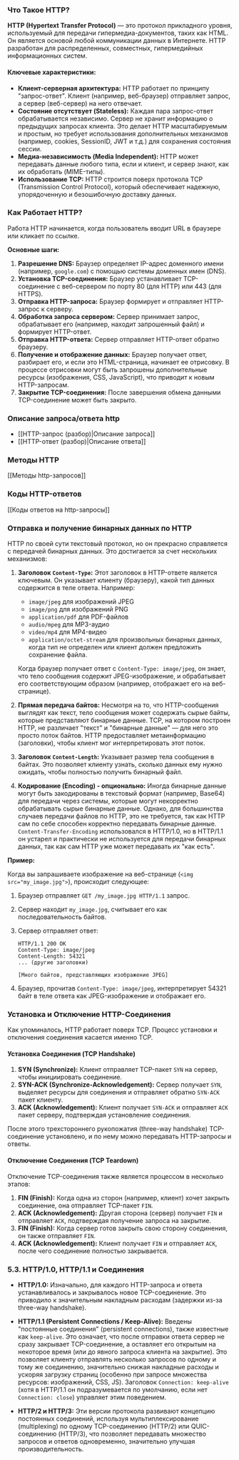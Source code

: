 
### Что Такое HTTP?

**HTTP (Hypertext Transfer Protocol)** — это протокол прикладного уровня, используемый для передачи гипермедиа-документов, таких как HTML. Он является основой любой коммуникации данных в Интернете. HTTP разработан для распределенных, совместных, гипермедийных информационных систем.

#### Ключевые характеристики:

- **Клиент-серверная архитектура:** HTTP работает по принципу "запрос-ответ". Клиент (например, веб-браузер) отправляет запрос, а сервер (веб-сервер) на него отвечает.
- **Состояние отсутствует (Stateless):** Каждая пара запрос-ответ обрабатывается независимо. Сервер не хранит информацию о предыдущих запросах клиента. Это делает HTTP масштабируемым и простым, но требует использования дополнительных механизмов (например, cookies, SessionID, JWT и т.д.) для сохранения состояния сессии.
- **Медиа-независимость (Media Independent):** HTTP может передавать данные любого типа, если и клиент, и сервер знают, как их обработать (MIME-типы).
- **Использование TCP:** HTTP строится поверх протокола TCP (Transmission Control Protocol), который обеспечивает надежную, упорядоченную и безошибочную доставку данных.


### Как Работает HTTP?

Работа HTTP начинается, когда пользователь вводит URL в браузере или кликает по ссылке.

**Основные шаги:**

1. **Разрешение DNS:** Браузер определяет IP-адрес доменного имени (например, `google.com`) с помощью системы доменных имен (DNS).
2. **Установка TCP-соединения:** Браузер устанавливает TCP-соединение с веб-сервером по порту 80 (для HTTP) или 443 (для HTTPS).
3. **Отправка HTTP-запроса:** Браузер формирует и отправляет HTTP-запрос к серверу.
4. **Обработка запроса сервером:** Сервер принимает запрос, обрабатывает его (например, находит запрошенный файл) и формирует HTTP-ответ.
5. **Отправка HTTP-ответа:** Сервер отправляет HTTP-ответ обратно браузеру.
6. **Получение и отображение данных:** Браузер получает ответ, разбирает его, и если это HTML-страница, начинает ее отрисовку. В процессе отрисовки могут быть запрошены дополнительные ресурсы (изображения, CSS, JavaScript), что приводит к новым HTTP-запросам.
7. **Закрытие TCP-соединения:** После завершения обмена данными TCP-соединение может быть закрыто.


### Описание запроса/ответа http
- [[HTTP-запрос (разбор)|Описание запроса]]
- [[HTTP-ответ (разбор)|Описание ответа]]

### Методы HTTP
[[Методы http-запросов]]

### Коды HTTP-ответов
[[Коды ответов на http-запросы]]
### Отправка и получение бинарных данных по HTTP

HTTP по своей сути текстовый протокол, но он прекрасно справляется с передачей бинарных данных. Это достигается за счет нескольких механизмов:

1. **Заголовок `Content-Type`:** Этот заголовок в HTTP-ответе является ключевым. Он указывает клиенту (браузеру), какой тип данных содержится в теле ответа. Например:
    
    - `image/jpeg` для изображений JPEG
    - `image/png` для изображений PNG
    - `application/pdf` для PDF-файлов
    - `audio/mpeg` для MP3-аудио
    - `video/mp4` для MP4-видео
    - `application/octet-stream` для произвольных бинарных данных, когда тип не определен или клиент должен предложить сохранение файла.
        
    
    Когда браузер получает ответ с `Content-Type: image/jpeg`, он знает, что тело сообщения содержит JPEG-изображение, и обрабатывает его соответствующим образом (например, отображает его на веб-странице).
    
2. **Прямая передача байтов:** Несмотря на то, что HTTP-сообщения выглядят как текст, тело сообщения может содержать сырые байты, которые представляют бинарные данные. TCP, на котором построен HTTP, не различает "текст" и "бинарные данные" — для него это просто поток байтов. HTTP предоставляет метаинформацию (заголовки), чтобы клиент мог интерпретировать этот поток.
    
3. **Заголовок `Content-Length`:** Указывает размер тела сообщения в байтах. Это позволяет клиенту узнать, сколько данных ему нужно ожидать, чтобы полностью получить бинарный файл.
    
4. **Кодирование (Encoding) - опционально:** Иногда бинарные данные могут быть закодированы в текстовый формат (например, Base64) для передачи через системы, которые могут некорректно обрабатывать сырые бинарные данные. Однако, для большинства случаев передачи файлов по HTTP, это не требуется, так как HTTP сам по себе способен корректно передавать бинарные данные. `Content-Transfer-Encoding` использовался в HTTP/1.0, но в HTTP/1.1 он устарел и практически не используется для передачи бинарных данных, так как сам HTTP уже может передавать их "как есть".
    

**Пример:**

Когда вы запрашиваете изображение на веб-странице (`<img src="my_image.jpg">`), происходит следующее:

1. Браузер отправляет `GET /my_image.jpg HTTP/1.1` запрос.
2. Сервер находит `my_image.jpg`, считывает его как последовательность байтов.
3. Сервер отправляет ответ:
    
    ```
    HTTP/1.1 200 OK
    Content-Type: image/jpeg
    Content-Length: 54321
    ... (другие заголовки)
    
    [Много байтов, представляющих изображение JPEG]
    ```
    
4. Браузер, прочитав `Content-Type: image/jpeg`, интерпретирует 54321 байт в теле ответа как JPEG-изображение и отображает его.


### Установка и Отключение HTTP-Соединения

Как упоминалось, HTTP работает поверх TCP. Процесс установки и отключения соединения касается именно TCP.

#### Установка Соединения (TCP Handshake)

1. **SYN (Synchronize):** Клиент отправляет TCP-пакет `SYN` на сервер, чтобы инициировать соединение.
2. **SYN-ACK (Synchronize-Acknowledgement):** Сервер получает `SYN`, выделяет ресурсы для соединения и отправляет обратно `SYN-ACK` пакет клиенту.
3. **ACK (Acknowledgement):** Клиент получает `SYN-ACK` и отправляет `ACK` пакет серверу, подтверждая установление соединения.
    

После этого трехстороннего рукопожатия (three-way handshake) TCP-соединение установлено, и по нему можно передавать HTTP-запросы и ответы.

#### Отключение Соединения (TCP Teardown)

Отключение TCP-соединения также является процессом в несколько этапов:

1. **FIN (Finish):** Когда одна из сторон (например, клиент) хочет закрыть соединение, она отправляет TCP-пакет `FIN`.
2. **ACK (Acknowledgement):** Другая сторона (сервер) получает `FIN` и отправляет `ACK`, подтверждая получение запроса на закрытие.
3. **FIN (Finish):** Когда сервер готов закрыть свою сторону соединения, он также отправляет `FIN`.
4. **ACK (Acknowledgement):** Клиент получает `FIN` и отправляет `ACK`, после чего соединение полностью закрывается.
    

### 5.3. HTTP/1.0, HTTP/1.1 и Соединения

- **HTTP/1.0:** Изначально, для каждого HTTP-запроса и ответа устанавливалось и закрывалось новое TCP-соединение. Это приводило к значительным накладным расходам (задержки из-за three-way handshake).
    
- **HTTP/1.1 (Persistent Connections / Keep-Alive):** Введены "постоянные соединения" (persistent connections), также известные как `keep-alive`. Это означает, что после отправки ответа сервер не сразу закрывает TCP-соединение, а оставляет его открытым на некоторое время (или до явного запроса клиента на закрытие). Это позволяет клиенту отправлять несколько запросов по одному и тому же соединению, значительно снижая накладные расходы и ускоряя загрузку страниц (особенно при запросе множества ресурсов: изображений, CSS, JS). Заголовок `Connection: keep-alive` (хотя в HTTP/1.1 он подразумевается по умолчанию, если нет `Connection: close`) управляет этим поведением.
    
- **HTTP/2 и HTTP/3:** Эти версии протокола развивают концепцию постоянных соединений, используя мультиплексирование (multiplexing) по одному TCP-соединению (HTTP/2) или QUIC-соединению (HTTP/3), что позволяет передавать множество запросов и ответов одновременно, значительно улучшая производительность.